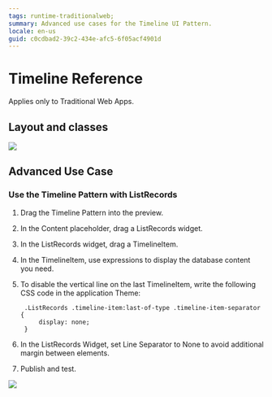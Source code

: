 ```yaml
---
tags: runtime-traditionalweb; 
summary: Advanced use cases for the Timeline UI Pattern.
locale: en-us
guid: c0cdbad2-39c2-434e-afc5-6f05acf4901d
---
```


# Timeline Reference

<div class="info" markdown="1">

Applies only to Traditional Web Apps.

</div>

## Layout and classes

![](images/timeline-5-diag.png?width=750)

## Advanced Use Case

### Use the Timeline Pattern with ListRecords

1. Drag the Timeline Pattern into the preview.
1. In the Content placeholder, drag a ListRecords widget.
1. In the ListRecords widget, drag a TimelineItem.
1. In the TimelineItem, use expressions to display the database content you need.
1. To disable the vertical line on the last TimelineItem, write the following CSS code in the application Theme:

        .ListRecords .timeline-item:last-of-type .timeline-item-separator {
            display: none; 
        }

1. In the ListRecords Widget, set Line Separator to None to avoid additional margin between elements.

1. Publish and test.

![](<images/timeline-6.png>)
